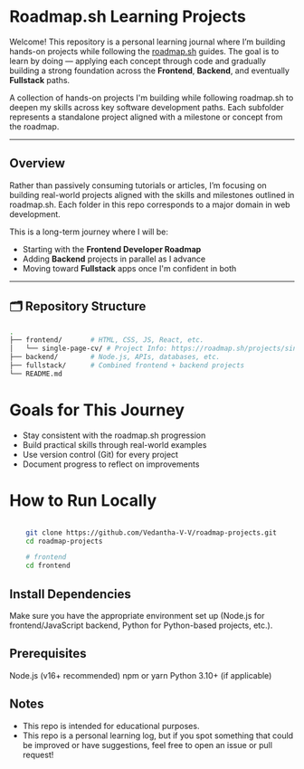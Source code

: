 # Roadmap.sh Learning Projects

Welcome! This repository is a personal learning journal where I’m building hands-on projects while following the [roadmap.sh](https://roadmap.sh) guides. The goal is to learn by doing — applying each concept through code and gradually building a strong foundation across the **Frontend**, **Backend**, and eventually **Fullstack** paths.

A collection of hands-on projects I'm building while following roadmap.sh to deepen my skills across key software development paths. Each subfolder represents a standalone project aligned with a milestone or concept from the roadmap.

---

## Overview 

Rather than passively consuming tutorials or articles, I’m focusing on building real-world projects aligned with the skills and milestones outlined in roadmap.sh. Each folder in this repo corresponds to a major domain in web development.

This is a long-term journey where I will be:

- Starting with the **Frontend Developer Roadmap**
- Adding **Backend** projects in parallel as I advance
- Moving toward **Fullstack** apps once I'm confident in both

---

## 🗂️ Repository Structure

```bash
.
├── frontend/       # HTML, CSS, JS, React, etc.
│   └── single-page-cv/ # Project Info: https://roadmap.sh/projects/single-page-cv
├── backend/        # Node.js, APIs, databases, etc.
├── fullstack/      # Combined frontend + backend projects
└── README.md

```

# Goals for This Journey

- Stay consistent with the roadmap.sh progression
- Build practical skills through real-world examples
- Use version control (Git) for every project
- Document progress to reflect on improvements

# How to Run Locally

```bash

    git clone https://github.com/Vedantha-V-V/roadmap-projects.git
    cd roadmap-projects

    # frontend
    cd frontend


```

## Install Dependencies
Make sure you have the appropriate environment set up (Node.js for frontend/JavaScript backend, Python for Python-based projects, etc.).

## Prerequisites
Node.js (v16+ recommended)
npm or yarn
Python 3.10+ (if applicable)


## Notes

- This repo is intended for educational purposes.
- This repo is a personal learning log, but if you spot something that could be improved or have suggestions, feel free to open an issue or pull request!
